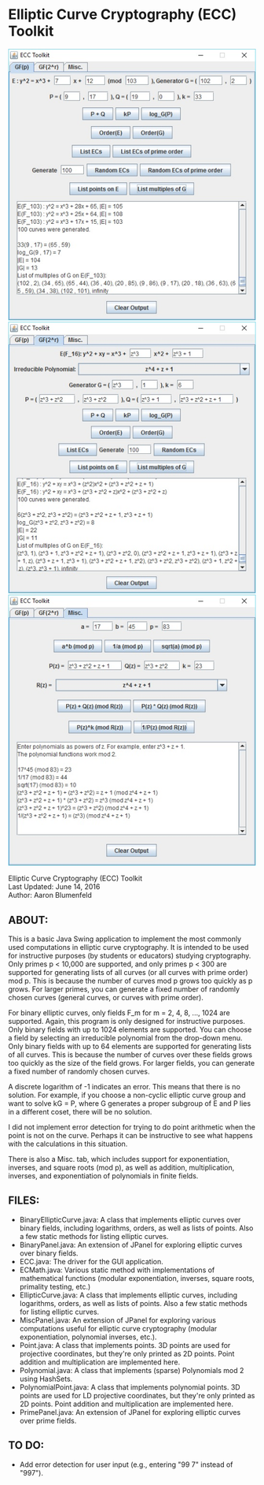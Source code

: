 # Elliptic Curve Cryptography (ECC) Toolkit
![Elliptic Curve Cryptography (ECC) Toolkit](prime.jpg)
![Elliptic Curve Cryptography (ECC) Toolkit](binary.jpg)
![Elliptic Curve Cryptography (ECC) Toolkit](misc.jpg)

Elliptic Curve Cryptography (ECC) Toolkit <br>
Last Updated: June 14, 2016 <br>
Author: Aaron Blumenfeld

## ABOUT:

This is a basic Java Swing application to implement the most commonly
used computations in elliptic curve cryptography. It is intended to be
used for instructive purposes (by students or educators) studying
cryptography. Only primes p < 10,000 are supported, and only primes 
p < 300 are supported for generating lists of all curves (or all curves
with prime order) mod p. This is because the number of curves mod p
grows too quickly as p grows. For larger primes, you can generate a
fixed number of randomly chosen curves (general curves, or curves with
prime order).

For binary elliptic curves, only fields F_m for m = 2, 4, 8, ..., 1024 
are supported. Again, this program is only designed for instructive
purposes. Only binary fields with up to 1024 elements are supported.
You can choose a field by selecting an irreducible polynomial from the
drop-down menu. Only binary fields with up to 64 elements are supported
for generating lists of all curves. This is because the number of curves
over these fields grows too quickly as the size of the field grows. For
larger fields, you can generate a fixed number of randomly chosen curves.

A discrete logarithm of -1 indicates an error. This means that there is
no solution. For example, if you choose a non-cyclic elliptic curve group
and want to solve kG = P, where G generates a proper subgroup of E and P
lies in a different coset, there will be no solution.

I did not implement error detection for trying to do point arithmetic when
the point is not on the curve. Perhaps it can be instructive to see what
happens with the calculations in this situation.

There is also a Misc. tab, which includes support for exponentiation, inverses,
and square roots (mod p), as well as addition, multiplication, inverses, and 
exponentiation of polynomials in finite fields.

## FILES:

- BinaryEllipticCurve.java: A class that implements elliptic curves over binary fields, including logarithms, orders, as well as lists of points. Also a few static methods for listing elliptic curves.
- BinaryPanel.java: An extension of JPanel for exploring elliptic curves over binary fields.
- ECC.java: The driver for the GUI application.
- ECMath.java: Various static method with implementations of mathematical functions (modular exponentiation, inverses, square roots, primality testing, etc.)
- EllipticCurve.java: A class that implements elliptic curves, including logarithms, orders, as well as lists of points. Also a few static methods for listing elliptic curves.
- MiscPanel.java: An extension of JPanel for exploring various computations useful for elliptic curve cryptography (modular exponentiation, polynomial inverses, etc.).
- Point.java: A class that implements points. 3D points are used for projective coordinates, but they're only printed as 2D points. Point addition and multiplication are implemented here.
- Polynomial.java: A class that implements (sparse) Polynomials mod 2 using HashSets.
- PolynomialPoint.java: A class that implements polynomial points. 3D points are used for LD projective coordinates, but they're only printed as 2D points. Point addition and multiplication are implemented here.
- PrimePanel.java: An extension of JPanel for exploring elliptic curves over prime fields.

## TO DO:

- Add error detection for user input (e.g., entering "99 7" instead of "997").